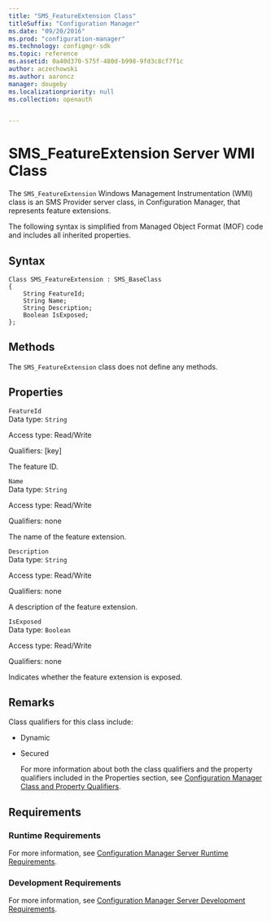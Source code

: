 ```yaml
---
title: "SMS_FeatureExtension Class"
titleSuffix: "Configuration Manager"
ms.date: "09/20/2016"
ms.prod: "configuration-manager"
ms.technology: configmgr-sdk
ms.topic: reference
ms.assetid: 0a40d370-575f-480d-b998-9fd3c8cf7f1c
author: aczechowski
ms.author: aaroncz
manager: dougeby
ms.localizationpriority: null
ms.collection: openauth


---
```

# SMS_FeatureExtension Server WMI Class
The `SMS_FeatureExtension` Windows Management Instrumentation (WMI) class is an SMS Provider server class, in Configuration Manager, that represents feature extensions.  

 The following syntax is simplified from Managed Object Format (MOF) code and includes all inherited properties.  

## Syntax  

```  
Class SMS_FeatureExtension : SMS_BaseClass  
{  
    String FeatureId;  
    String Name;  
    String Description;  
    Boolean IsExposed;  
};  

```  

## Methods  
 The `SMS_FeatureExtension` class does not define any methods.  

## Properties  
 `FeatureId`  
 Data type: `String`  

 Access type: Read/Write  

 Qualifiers: [key]  

 The feature ID.  

 `Name`  
 Data type: `String`  

 Access type: Read/Write  

 Qualifiers: none  

 The name of the feature extension.  

 `Description`  
 Data type: `String`  

 Access type: Read/Write  

 Qualifiers: none  

 A description of the feature extension.  

 `IsExposed`  
 Data type: `Boolean`  

 Access type: Read/Write  

 Qualifiers: none  

 Indicates whether the feature extension is exposed.  

## Remarks  
 Class qualifiers for this class include:  

- Dynamic  

- Secured  

  For more information about both the class qualifiers and the property qualifiers included in the Properties section, see [Configuration Manager Class and Property Qualifiers](../../../develop/reference/misc/class-and-property-qualifiers.md).  

## Requirements  

### Runtime Requirements  
 For more information, see [Configuration Manager Server Runtime Requirements](../../../develop/core/reqs/server-runtime-requirements.md).  

### Development Requirements  
 For more information, see [Configuration Manager Server Development Requirements](../../../develop/core/reqs/server-development-requirements.md).  
